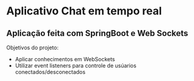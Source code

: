 # Aplicativo Chat em tempo real
## Aplicação feita com SpringBoot e Web Sockets

Objetivos do projeto:
  - Aplicar conhecimentos em WebSockets
  - Utilizar event listeners para controle de usúarios conectados/desconectados
